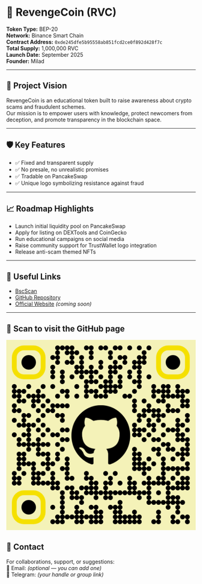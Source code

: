 # 🐍 RevengeCoin (RVC)

**Token Type:** BEP-20  
**Network:** Binance Smart Chain  
**Contract Address:** `0xde245dfe5b95558ab851fcd2ce0f892d428f7c`  
**Total Supply:** 1,000,000 RVC  
**Launch Date:** September 2025  
**Founder:** Milad

---

## 🎯 Project Vision

RevengeCoin is an educational token built to raise awareness about crypto scams and fraudulent schemes.  
Our mission is to empower users with knowledge, protect newcomers from deception, and promote transparency in the blockchain space.

---

## 🛡 Key Features

- ✅ Fixed and transparent supply  
- ✅ No presale, no unrealistic promises  
- ✅ Tradable on PancakeSwap  
- ✅ Unique logo symbolizing resistance against fraud

---

## 📈 Roadmap Highlights

- Launch initial liquidity pool on PancakeSwap  
- Apply for listing on DEXTools and CoinGecko  
- Run educational campaigns on social media  
- Raise community support for TrustWallet logo integration  
- Release anti-scam themed NFTs

---

## 🔗 Useful Links

- [BscScan](https://bscscan.com/address/0xdE245dFE5B95558AB8551FcD2cE50f892d482f7C)  
- [GitHub Repository](https://github.com/Milike2090/RevengeCoin)  
- [Official Website](https://revengecoin.org) *(coming soon)*

---

## 📱 Scan to visit the GitHub page

![RevengeCoin QR Code](./qr-code.png)

## 📢 Contact

For collaborations, support, or suggestions:  
📧 Email: *(optional — you can add one)*  
📱 Telegram: *(your handle or group link)*
